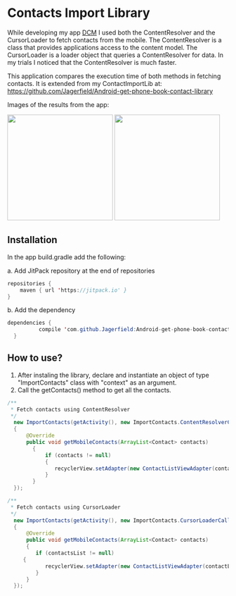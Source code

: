 # Contacts Import Library 

While developing my app [DCM](https://play.google.com/store/apps/details?id=jagerfield.dcm) I used both the ContentResolver and the CursorLoader to fetch contacts from the mobile. The ContentResolver is a class that provides applications access to the content model. The CursorLoader is a loader object that queries a ContentResolver for data. In my trials I noticed that the ContentResolver is much faster. 

This application compares the execution time of both methods in fetching contacts. It is extended from my ContactImportLib at:
https://github.com/Jagerfield/Android-get-phone-book-contact-library

Images of the results from the app:

<img src="https://github.com/Jagerfield/Content-Resolver-Vs-Cursor-Loader-Speed-Test/blob/master/msc/Content%20Resolver.png" width="240">


<img src="https://github.com/Jagerfield/Content-Resolver-Vs-Cursor-Loader-Speed-Test/blob/master/msc/Cursor%20Loader.png" width="240">

## Installation

In the app build.gradle add the following:

  a. Add JitPack repository at the end of repositories 

  ```java
  repositories {
      maven { url 'https://jitpack.io' }
  }

  ```
  b. Add the dependency
 
  ```java
  dependencies {
	        compile 'com.github.Jagerfield:Android-get-phone-book-contact-library:v2.0'
	}
  
  ```

## How to use?

1. After instaling the library, declare and instantiate an object of type "ImportContacts" class with "context" as an argument.
2. Call the getContacts() method to get all the contacts.

```java
/**
 * Fetch contacts using ContentResolver
 */
  new ImportContacts(getActivity(), new ImportContacts.ContentResolverCallback() 
  {
      @Override
      public void getMobileContacts(ArrayList<Contact> contacts)
	    {
            if (contacts != null)
            {
               recyclerView.setAdapter(new ContactListViewAdapter(contactListFragment, contactsList));
            }
        }
  });

/**
 * Fetch contacts using CursorLoader
 */
  new ImportContacts(getActivity(), new ImportContacts.CursorLoaderCallback() 
  {
      @Override
      public void getMobileContacts(ArrayList<Contact> contacts) 
      {
         if (contactsList != null) 
	 {
            recyclerView.setAdapter(new ContactListViewAdapter(contactListFragment, contactsList));
         }
      }
  });
  
```
